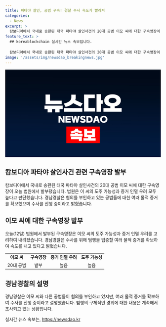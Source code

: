 ```yaml
---
title: 파타야 살인, 공범 구속! 경찰 수사 속도가 빨라져
categories:
  - News
excerpt: >
  캄보디아에서 국내로 송환된 태국 파타야 살인사건의 20대 공범 이모 씨에 대한 구속영장이 발부됐다. 이 씨의 도주 가능성과 증거 인멸 우려가 높다고 판단되며 경찰은 여러 물적 증거를 확보했고 수사 속도를 내고 있다.
feature_text: >
  ## koreablockchain 실시간 뉴스 속보입니다.

  캄보디아에서 국내로 송환된 태국 파타야 살인사건의 20대 공범 이모 씨에 대한 구속영장이 발부됐다. 이 씨의 도주 가능성과 증거 인멸 우려가 높다고 판단되며 경찰은 여러 물적 증거를 확보했고 수사 속도를 내고 있다.
image: '/assets/img/newsdao_breakingnews.jpg'
---
```


<p><img src="/assets/img/newsdao_breakingnews.jpg" alt="koreablockchain 속보" /></p>

<h2 data-ke-size="size26">캄보디아 파타야 살인사건 관련 구속영장 발부</h2>

<p data-ke-size="size16">캄보디아에서 국내로 송환된 태국 파타야 살인사건의 20대 공범 이모 씨에 대한 구속영장이 오늘 법원에서 발부됐습니다. 법원은 이 씨의 도주 가능성과 증거 인멸 우려 모두 높다고 판단했습니다. 경남경찰은 혐의를 부인하고 있는 공범들에 대한 여러 물적 증거를 확보했으며 수사를 진행 중이라고 밝혔습니다.</p>

<h2 data-ke-size="size26">이모 씨에 대한 구속영장 발부</h2>

<p data-ke-size="size16">오늘(12일) 법원에서 발부된 구속영장은 이모 씨의 도주 가능성과 증거 인멸 우려를 고려하여 내려졌습니다. 경남경찰은 수사를 위해 범행을 입증할 여러 물적 증거를 확보하여 속도를 내고 있다고 밝혔습니다.</p>

<table>
  <tr>
    <td style="text-align: center; height: 17px;"><b>이모 씨</b></td>
    <td style="text-align: center; height: 17px;"><b>구속영장</b></td>
    <td style="text-align: center; height: 17px;"><b>증거 인멸 우려</b></td>
    <td style="text-align: center; height: 17px;"><b>도주 가능성</b></td>
  </tr>
  <tr>
    <td style="text-align: center; height: 17px;">20대 공범</td>
    <td style="text-align: center; height: 17px;">발부</td>
    <td style="text-align: center; height: 17px;">높음</td>
    <td style="text-align: center; height: 17px;">높음</td>
  </tr>
</table>

<h2 data-ke-size="size26">경남경찰의 설명</h2>

<p data-ke-size="size16">경남경찰은 이모 씨와 다른 공범들이 혐의를 부인하고 있지만, 여러 물적 증거를 확보하여 수사를 진행 중이라고 설명했습니다. 범행의 구체적인 경위에 대한 내용은 계속해서 조사되고 있는 상황입니다.</p>
실시간 뉴스 속보는, <a href="https://newsdao.kr" rel="dofollow">https://newsdao.kr</a>


